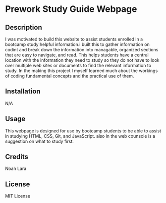 
# Prework Study Guide Webpage

## Description

I was motivated to build this website to assist students enrolled in a bootcamp study helpful information.i built this to gather information on codint and break down the information into managable, organized sections that are easy to navigate, and read. This helps students have a central location with the information they need to study so they do not have to look over multiple web sites or documents to find the relevant information to study. In the making this project I myself learned much about the workings of coding fundamental concepts and the practical use of them. 

## Installation

N/A

## Usage

This webpage is designed for use by bootcamp students to be able to assist in studying HTML, CSS, Git, and JavaScript. also in the web counsole is a suggestion on what to study first.

## Credits

Noah Lara

## License

MIT License